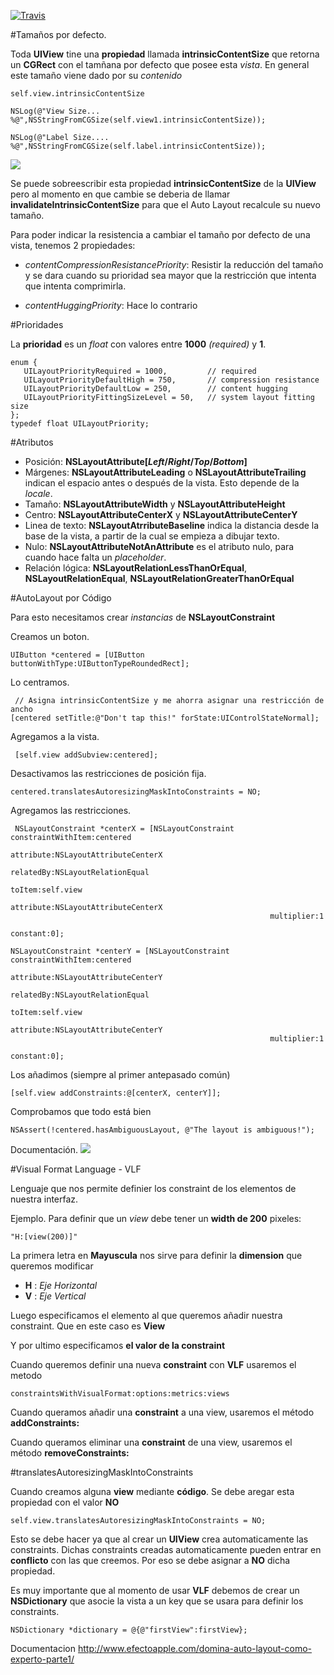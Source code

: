 [![Travis](https://secure.travis-ci.org/jghg02/PROYECO_GITHUB.png)](http://travis-ci.org/jghg02/LayoutConstraintiOS)


#Tamaños por defecto. 

Toda **UIView** tine una **propiedad** llamada **intrinsicContentSize** que retorna un **CGRect** con el tamñana por defecto que posee esta _vista_. En general este tamaño viene dado por su _contenido_ 

	self.view.intrinsicContentSize
	
	NSLog(@"View Size... %@",NSStringFromCGSize(self.view1.intrinsicContentSize));
	
	NSLog(@"Label Size.... %@",NSStringFromCGSize(self.label.intrinsicContentSize));
	

![](https://developer.apple.com/reference/appkit/nsview/1526996-intrinsiccontentsize?language=objc)

Se puede sobreescribir esta propiedad **intrinsicContentSize** de la **UIView** pero al momento en que cambie se deberia de llamar **invalidateIntrinsicContentSize** para que el Auto Layout recalcule su nuevo tamaño. 


Para poder indicar la resistencia a cambiar el tamaño por defecto de una vista, tenemos 2 propiedades:

- _contentCompressionResistancePriority_: Resistir la reducción del tamaño y se dara cuando su prioridad sea mayor que la restricción que intenta que intenta comprimirla. 

- _contentHuggingPriority_: Hace lo contrario 


#Prioridades

La **prioridad** es un _float_ con valores entre **1000** _(required)_ y **1**.

	enum {
	   UILayoutPriorityRequired = 1000,         // required
	   UILayoutPriorityDefaultHigh = 750,       // compression resistance
	   UILayoutPriorityDefaultLow = 250,        // content hugging
	   UILayoutPriorityFittingSizeLevel = 50,   // system layout fitting size
	};
	typedef float UILayoutPriority;
	

#Atributos
- Posición: **NSLayoutAttribute[_Left_/_Right_/_Top_/_Bottom_]**
- Márgenes: **NSLayoutAttributeLeading** o **NSLayoutAttributeTrailing** indican el espacio antes o después de la vista. Esto depende de la _locale_.
- Tamaño: **NSLayoutAttributeWidth** y **NSLayoutAttributeHeight**
- Centro: **NSLayoutAttributeCenterX** y **NSLayoutAttributeCenterY**
- Linea de texto: **NSLayoutAtrributeBaseline** indica la distancia desde la base de la vista, a partir de la cual se empieza a dibujar texto.
- Nulo: **NSLayoutAttributeNotAnAttribute** es el atributo nulo, para cuando hace falta un _placeholder_.
- Relación lógica: **NSLayoutRelationLessThanOrEqual**, **NSLayoutRelationEqual**, **NSLayoutRelationGreaterThanOrEqual**

#AutoLayout por Código

Para esto necesitamos crear _instancias_ de **NSLayoutConstraint**

Creamos un boton. 

    UIButton *centered = [UIButton buttonWithType:UIButtonTypeRoundedRect];
 
 Lo centramos.
	 
	 // Asigna intrinsicContentSize y me ahorra asignar una restricción de ancho
    [centered setTitle:@"Don't tap this!" forState:UIControlStateNormal];
    
Agregamos a la vista. 

	 [self.view addSubview:centered];
	 
Desactivamos las restricciones de posición fija.

	centered.translatesAutoresizingMaskIntoConstraints = NO;
	
Agregamos las restricciones. 

	 NSLayoutConstraint *centerX = [NSLayoutConstraint constraintWithItem:centered
                                                               attribute:NSLayoutAttributeCenterX
                                                               relatedBy:NSLayoutRelationEqual
                                                                  toItem:self.view
                                                               attribute:NSLayoutAttributeCenterX
                                                              multiplier:1
                                                                constant:0];
                                                                
	NSLayoutConstraint *centerY = [NSLayoutConstraint constraintWithItem:centered
                                                               attribute:NSLayoutAttributeCenterY
                                                               relatedBy:NSLayoutRelationEqual
                                                                  toItem:self.view
                                                               attribute:NSLayoutAttributeCenterY
                                                              multiplier:1
                                                                constant:0];
                                                                
Los añadimos (siempre al primer antepasado común)
	
	[self.view addConstraints:@[centerX, centerY]];
	
Comprobamos que todo está bien
	
	NSAssert(!centered.hasAmbiguousLayout, @"The layout is ambiguous!");
	

Documentación.
![](http://matthewmorey.com/creating-uiviews-programmatically-with-auto-layout/)


#Visual Format Language - VLF

Lenguaje que nos permite definier los constraint de los elementos de nuestra interfaz. 

Ejemplo.
Para definir que un _view_ debe tener un **width de 200** pixeles:

	"H:[view(200)]"
	
La primera letra en **Mayuscula** nos sirve para definir la **dimension** que queremos modificar

- **H** : _Eje Horizontal_
- **V** : _Eje Vertical_

Luego especificamos el elemento al que queremos añadir nuestra constraint. Que en este caso es **View**

Y por ultimo especificamos **el valor de la constraint** 

Cuando queremos definir una nueva **constraint** con **VLF** usaremos el metodo

	constraintsWithVisualFormat:options:metrics:views
	
Cuando queramos añadir una **constraint** a una view, usaremos el método **addConstraints:**

Cuando queramos eliminar una **constraint** de una view, usaremos el método **removeConstraints:**


#translatesAutoresizingMaskIntoConstraints

Cuando creamos alguna **view** mediante **código**. Se debe aregar esta propiedad con el valor **NO** 

	self.view.translatesAutoresizingMaskIntoConstraints = NO;
	
Esto se debe hacer ya que al crear un **UIView** crea automaticamente las constraints. Dichas constraints creadas automaticamente pueden entrar en **conflicto** con las que creemos. Por eso se debe asignar a **NO** dicha propiedad. 


Es muy importante que al momento de usar **VLF** debemos de crear un **NSDictionary** que asocie la vista a un key que se usara para definir los constraints. 

	NSDictionary *dictionary = @{@"firstView":firstView};
	






Documentacion http://www.efectoapple.com/domina-auto-layout-como-experto-parte1/

	

	








